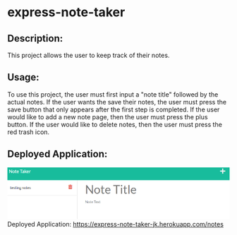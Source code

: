 # express-note-taker

## Description: 
This project allows the user to keep track of their notes.

## Usage: 
To use this project, the user must first input a "note title" followed by the actual notes. 
If the user wants the save their notes, the user must press the save button that only appears after the first step is completed.
If the user would like to add a new note page, then the user must press the plus button. 
If the user would like to delete notes, then the user must press the red trash icon. 

## Deployed Application: 
![](public/assets/images/note-taker.PNG)
Deployed Application: https://express-note-taker-jk.herokuapp.com/notes